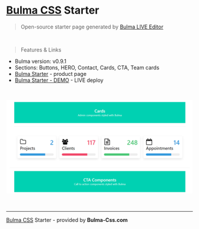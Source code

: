 # [Bulma CSS](https://bulma-css.com/) Starter

> Open-source starter page generated by [Bulma LIVE Editor](https://components.bulma-css.com/)

<br />

> Features & Links

- Bulma version: v0.9.1
- Sections: Buttons, HERO, Contact, Cards, CTA, Team cards
- [Bulma Starter](https://bulma-css.com/starter/) - product page
- [Bulma Starter - DEMO](https://starter.bulma-css.com/) - LIVE deploy

<br />

![Bulma CSS - One page starter edited with Bulma LIVE Editor.](https://raw.githubusercontent.com/app-generator/bulma-css-starter/main/media/bulma-css-starter-screen-cards.png)

<br />

---
[Bulma CSS](https://bulma-css.com/) Starter - provided by **Bulma-Css.com**
